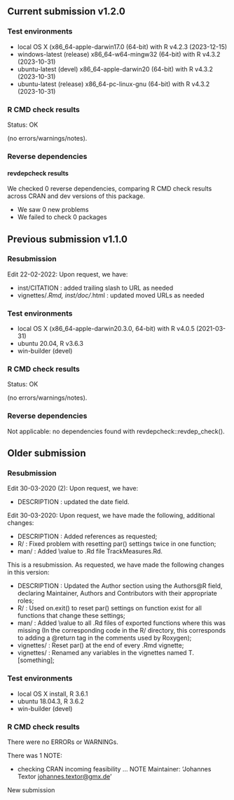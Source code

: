 ## Current submission v1.2.0


### Test environments
* local OS X (x86_64-apple-darwin17.0 (64-bit) with R v4.2.3 (2023-12-15)
* windows-latest (release) x86_64-w64-mingw32 (64-bit) with R v4.3.2 (2023-10-31)
* ubuntu-latest (devel) x86_64-apple-darwin20 (64-bit) with R v4.3.2 (2023-10-31)
* ubuntu-latest (release) x86_64-pc-linux-gnu (64-bit) with R v4.3.2 (2023-10-31)


### R CMD check results

Status: OK

(no errors/warnings/notes).

### Reverse dependencies

#### revdepcheck results

We checked 0 reverse dependencies, comparing R CMD check results across CRAN and dev versions of this package.

 * We saw 0 new problems
 * We failed to check 0 packages




## Previous submission v1.1.0

### Resubmission

Edit 22-02-2022: Upon request, we have:

* inst/CITATION : added trailing slash to URL as needed
* vignettes/*.Rmd, inst/doc/*.html : updated moved URLs as needed

### Test environments
* local OS X (x86_64-apple-darwin20.3.0, 64-bit) with R v4.0.5 (2021-03-31)
* ubuntu 20.04, R v3.6.3
* win-builder (devel)

### R CMD check results

Status: OK

(no errors/warnings/notes).

### Reverse dependencies

Not applicable: no dependencies found with revdepcheck::revdep_check().


## Older submission

### Resubmission
Edit 30-03-2020 (2): Upon request, we have:

* DESCRIPTION : updated the date field.

Edit 30-03-2020: Upon request, we have made the following, additional changes:

* DESCRIPTION : Added references as requested;
* R/ : Fixed problem with resetting par() settings twice in one function;
* man/ : Added \value to .Rd file TrackMeasures.Rd.

This is a resubmission. As requested, we have made the following changes in this version:

* DESCRIPTION : Updated the Author section using the Authors@R field, declaring 
	Maintainer, Authors and Contributors with their appropriate roles;
* R/ : Used on.exit() to reset par() settings on function exist for all functions that 
	change these settings;
* man/ : Added \value to all .Rd files of exported functions where this was missing (In the
	corresponding code in the R/ directory, this corresponds to adding a @return tag
	in the comments used by Roxygen);
* vignettes/ : Reset par() at the end of every .Rmd vignette;
* vignettes/ : Renamed any variables in the vignettes named T.[something];


### Test environments
* local OS X install, R 3.6.1
* ubuntu 18.04.3, R 3.6.2
* win-builder (devel)

### R CMD check results
There were no ERRORs or WARNINGs. 

There was 1 NOTE:

* checking CRAN incoming feasibility ... NOTE
Maintainer: ‘Johannes Textor <johannes.textor@gmx.de>’

New submission
